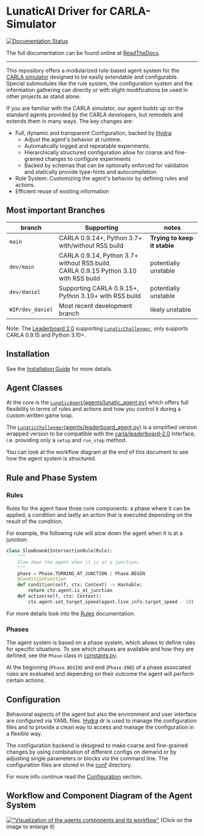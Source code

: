 # LunaticAI Driver for CARLA-Simulator

[![Documentation Status](https://readthedocs.org/projects/lunaticai-driver-for-carla-simulator/badge/?version=latest)](https://lunaticai-driver-for-carla-simulator.readthedocs.io/?badge=latest)

The full documentation can be found online at [ReadTheDocs](https://lunaticai-driver-for-carla-simulator.readthedocs.io/).

---

This repository offers a modularized rule-based agent system for the
[CARLA simulator](https://carla.org/)
designed to be easily extendable and configurable. Special submodules like the rule system, the configuration system and the information gathering can directly or with slight modifications be used in other projects as stand alone.

If you are familiar with the CARLA simulator, our agent builds up on the standard agents provided by the CARLA developers, but remodels and extends them in many ways. The key changes are:

- Full, dynamic and transparent Configuration, backed by [Hydra](https://hydra.cc/):
  - Adjust the agent's behavior at runtime.
  - Automatically logged and repeatable experiments.
  - Hierarchically structured configuration allow for coarse and fine-grained changes to configure experiments
  - Backed by schemas that can be optionally enforced for validation and statically provide type-hints and autocompletion.
- Rule System: Customizing the agent's behavior by defining rules and actions.
- Efficient reuse of existing information

## Most important Branches

| branch | Supporting | notes |
| -- | -- | -- |
|`main` | CARLA 0.9.14+, Python 3.7+ with/without RSS build | **Trying to keep it stable** |
|`dev/main` | CARLA 0.9.14, Python 3.7+ without RSS build.<br> CARLA 0.9.15 Python 3.10 with RSS build | potentially unstable |
|`dev/daniel`| Supporting CARLA 0.9.15+, Python 3.10+ with RSS build | potentially unstable |
|`WIP/dev_daniel` | Most recent development branch | likely unstable |

Note: The [Leaderboard 2.0](https://github.com/carla-simulator/leaderboard) supporting [`LunaticChallenger`](#LunaticChallenger), only supports CARLA 0.9.15 and Python 3.10+.


## Installation

See the [Installation Guide](docs/Install.md) for more details.

## Agent Classes

At the core is the [`LunaticAgent`(agents/lunatic_agent.py)](./agents/lunatic_agent.py) which offers full flexibility in terms of rules and actions and how you control it during a custom written game loop.

The [`LunaticChallenger`(agents/leaderboard_agent.py)](./agents/leaderboard_agent.py) is a simplified version wrapped version to be compatible with the [carla/leaderboard-2.0](https://github.com/carla-simulator/leaderboard) interface, i.e. providing only a `setup` and `run_step` method.

You can look at the workflow diagram at the end of this document to see how the agent system is structured.

## Rule and Phase System

### Rules

Rules for the agent have three core components: a phase where it can be applied, a condition and lastly an action that is executed depending on the result of the condition.  

For example, the following rule will slow down the agent when it is at a junction:

```python
class SlowDownAtIntersectionRule(Rule):
    """
    Slow down the agent when it is at a junction.
    """
    phase = Phase.TURNING_AT_JUNCTION | Phase.BEGIN
    @ConditionFunction
    def condition(self, ctx: Context) -> Hashable:
        return ctx.agent.is_at_junction
    def action(self, ctx: Context):
        ctx.agent.set_target_speed(agent.live_info.target_speed - 10)
```

For more details look into the [Rules](docs/Rules.md) documentation.

### Phases

The agent system is based on a phase system, which allows to define rules for specific situations.
To see which phases are available and how they are defined, see the `Phase` class in [constants.py](classes/constants.py#Phase).

At the beginning (`Phase.BEGIN`) and end (`Phase.END`) of a phase associated rules are evaluated and depending on their outcome the agent will perform certain actions.

## Configuration

Behavioral aspects of the agent but also the environment and user interface are configured via YAML files.
[Hydra](https://hydra.cc/) [<img src="https://github.githubassets.com/favicons/favicon.svg" alt="drawing" width="14"/>](https://github.com/facebookresearch/hydra) is used to manage the configuration files and to provide a clean way to access and manage the configuration in a flexible way.

The configuration backend is designed to make coarse and fine-grained changes by using combination of different configs on demand or by adjusting single parameters or blocks via the command line.
The configuration files are stored in the [conf](conf/) directory.

For more info continue read the [Configuration](conf/ConfigFiles.md) section.

## Workflow and Component Diagram of the Agent System

[!["Visualization of the agents components and its workflow"](docs/images/AgentLifecycleDiagram.drawio.svg)](docs/images/AgentLifecycleDiagram.drawio.svg)
(Click on the image to enlarge it)
